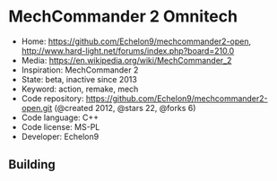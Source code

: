 # MechCommander 2 Omnitech

- Home: https://github.com/Echelon9/mechcommander2-open, http://www.hard-light.net/forums/index.php?board=210.0
- Media: https://en.wikipedia.org/wiki/MechCommander_2
- Inspiration: MechCommander 2
- State: beta, inactive since 2013
- Keyword: action, remake, mech
- Code repository: https://github.com/Echelon9/mechcommander2-open.git (@created 2012, @stars 22, @forks 6)
- Code language: C++
- Code license: MS-PL
- Developer: Echelon9

## Building
